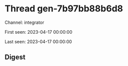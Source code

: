 # Thread gen-7b97bb88b6d8
Channel: integrator

First seen: 2023-04-17 00:00:00

Last seen: 2023-04-17 00:00:00

## Digest


